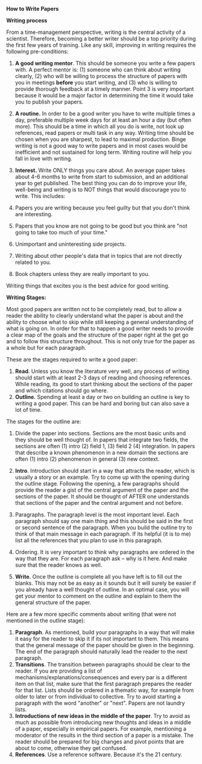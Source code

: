 **How to Write Papers**

**Writing process**

From a time-management perspective, writing is the central activity of a scientist. Therefore, becoming a better writer should be a top priority during the first few years of training. Like any skill, improving in writing requires the following pre-conditions:

1. **A good writing mentor**. This should be someone you write a few papers with. A perfect mentor is: (1) someone who can think about writing clearly, (2) who will be willing to process the structure of papers with you in meetings **before** you start writing, and (3) who is willing to provide thorough feedback at a timely manner. Point 3 is very important because it would be a major factor in determining the time it would take you to publish your papers.

1. **A routine.** In order to be a good writer you have to write multiple times a day, preferable multiple week days for at least an hour a day (but often more). This should be a time in which all you do is write, not look up references, read papers or multi task in any way. Writing time should be chosen when you are sharpest, to lead to maximal production. Binge writing is not a good way to write papers and in most cases would be inefficient and not sustained for long term. Writing routine will help you fall in love with writing.

1. **Interest.** Write ONLY things you care about. An average paper takes about 4-6 months to write from start to submission, and an additional year to get published. The best thing you can do to improve your life, well-being and writing is to NOT things that would discourage you to write. This includes:

1. Papers you are writing because you feel guilty but that you don&#39;t think are interesting.
2. Papers that you know are not going to be good but you think are &quot;not going to take too much of your time.&quot;
3. Unimportant and uninteresting side projects.
4. Writing about other people&#39;s data that in topics that are not directly related to you.
5. Book chapters unless they are really important to you.

Writing things that excites you is the best advice for good writing.

**Writing Stages:**

Most good papers are written not to be completely read, but to allow a reader the ability to clearly understand what the paper is about and the ability to choose what to skip while still keeping a general understanding of what is going on. In order for that to happen a good writer needs to provide a clear map of the goals and the structure of the paper right at the get go and to follow this structure throughout. This is not only true for the paper as a whole but for each paragraph.

These are the stages required to write a good paper:

1. **Read**. Unless you know the literature very well, any process of writing should start with at least 2-3 days of reading and choosing references. While reading, its good to start thinking about the sections of the paper and which citations should go where.
2. **Outline.** Spending at least a day or two on building an outline is key to writing a good paper. This can be hard and boring but can also save a lot of time.

The stages for the outline are:

1. Divide the paper into sections. Sections are the most basic units and they should be well thought of. In papers that integrate two fields, the sections are often (1) intro (2) field 1, (3) field 2 (4) integration. In papers that describe a known phenomenon in a new domain the sections are often (1) intro (2) phenomenon in general (3) new context.
2. **Intro**. Introduction should start in a way that attracts the reader, which is usually a story or an example. Try to come up with the opening during the outline stage. Following the opening, a few paragraphs should provide the reader a gist of the central argument of the paper and the sections of the paper. It should be thought of AFTER one understands that sections of the paper and the central argument and not before.
3. Paragraphs. The paragraph level is the most important level. Each paragraph should say one main thing and this should be said in the first or second sentence of the paragraph. When you build the outline try to think of that main message in each paragraph. If its helpful (it is to me) list all the references that you plan to use in this paragraph.
4. Ordering. It is very important to think why paragraphs are ordered in the way that they are. For each paragraph ask – why is it here. And make sure that the reader knows as well.

1. **Write.** Once the outline is complete all you have left is to fill out the blanks. This may not be as easy as it sounds but it will surely be easier if you already have a well thought of outline. In an optimal case, you will get your mentor to comment on the outline and explain to them the general structure of the paper.

Here are a few more specific comments about writing (that were not mentioned in the outline stage):

1. **Paragraph**. As mentioned, build your paragraphs in a way that will make it easy for the reader to skip it if its not important to them. This means that the general message of the paper should be given in the beginning. The end of the paragraph should naturally lead the reader to the next paragraph.
2. **Transitions**. The transition between paragraphs should be clear to the reader. If you are providing a list of mechanisms/explanations/consequences and every par is a different item on that list, make sure that the first paragraph prepares the reader for that list. Lists should be ordered in a thematic way, for example from older to later or from individual to collective. Try to avoid starting a paragraph with the word &quot;another&quot; or &quot;next&quot;. Papers are not laundry lists.
3. **Introductions of new ideas in the middle of the paper**. Try to avoid as much as possible from introducing new thoughts and ideas in a middle of a paper, especially in empirical papers. For example, mentioning a moderator of the results in the third section of a paper is a mistake. The reader should be prepared for big changes and pivot points that are about to come, otherwise they get confused.
4. **References**. Use a reference software. Because it&#39;s the 21 century.
